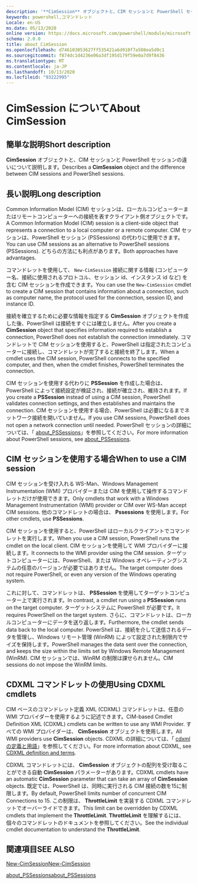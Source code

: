 ```yaml
---
description: '**CimSession** オブジェクトと、CIM セッションと PowerShell セッションの違いについて説明します。'
keywords: powershell,コマンドレット
Locale: en-US
ms.date: 05/13/2020
online version: https://docs.microsoft.com/powershell/module/microsoft.powershell.core/about/about_cimsession?view=powershell-5.1&WT.mc_id=ps-gethelp
schema: 2.0.0
title: about_CimSession
ms.openlocfilehash: d746103053627ff535421a6d910f7a508ea5d9c1
ms.sourcegitcommit: f874dc1d4236e06a3df195d179f59e0a7d9f8436
ms.translationtype: MT
ms.contentlocale: ja-JP
ms.lasthandoff: 10/13/2020
ms.locfileid: "93222995"
---
```

# <a name="about-cimsession"></a><span data-ttu-id="d4184-104">CimSession について</span><span class="sxs-lookup"><span data-stu-id="d4184-104">About CimSession</span></span>

## <a name="short-description"></a><span data-ttu-id="d4184-105">簡単な説明</span><span class="sxs-lookup"><span data-stu-id="d4184-105">Short description</span></span>
<span data-ttu-id="d4184-106">**CimSession** オブジェクトと、CIM セッションと PowerShell セッションの違いについて説明します。</span><span class="sxs-lookup"><span data-stu-id="d4184-106">Describes a **CimSession** object and the difference between CIM sessions and PowerShell sessions.</span></span>

## <a name="long-description"></a><span data-ttu-id="d4184-107">長い説明</span><span class="sxs-lookup"><span data-stu-id="d4184-107">Long description</span></span>

<span data-ttu-id="d4184-108">Common Information Model (CIM) セッションは、ローカルコンピューターまたはリモートコンピューターへの接続を表すクライアント側オブジェクトです。</span><span class="sxs-lookup"><span data-stu-id="d4184-108">A Common Information Model (CIM) session is a client-side object that represents a connection to a local computer or a remote computer.</span></span> <span data-ttu-id="d4184-109">CIM セッションは、PowerShell セッション (PSSessions) の代わりに使用できます。</span><span class="sxs-lookup"><span data-stu-id="d4184-109">You can use CIM sessions as an alternative to PowerShell sessions (PSSessions).</span></span> <span data-ttu-id="d4184-110">どちらの方法にも利点があります。</span><span class="sxs-lookup"><span data-stu-id="d4184-110">Both approaches have advantages.</span></span>

<span data-ttu-id="d4184-111">コマンドレットを使用して、 `New-CimSession` 接続に関する情報 (コンピューター名、接続に使用されるプロトコル、セッション id、インスタンス id など) を含む CIM セッションを作成できます。</span><span class="sxs-lookup"><span data-stu-id="d4184-111">You can use the `New-CimSession` cmdlet to create a CIM session that contains information about a connection, such as computer name, the protocol used for the connection, session ID, and instance ID.</span></span>

<span data-ttu-id="d4184-112">接続を確立するために必要な情報を指定する **CimSession** オブジェクトを作成した後、PowerShell は接続をすぐには確立しません。</span><span class="sxs-lookup"><span data-stu-id="d4184-112">After you create a **CimSession** object that specifies information required to establish a connection, PowerShell does not establish the connection immediately.</span></span> <span data-ttu-id="d4184-113">コマンドレットで CIM セッションを使用すると、PowerShell は指定されたコンピューターに接続し、コマンドレットが完了すると接続を終了します。</span><span class="sxs-lookup"><span data-stu-id="d4184-113">When a cmdlet uses the CIM session, PowerShell connects to the specified computer, and then, when the cmdlet finishes, PowerShell terminates the connection.</span></span>

<span data-ttu-id="d4184-114">CIM セッションを使用する代わりに **PSSession** を作成した場合は、PowerShell によって接続設定が検証され、接続が確立され、維持されます。</span><span class="sxs-lookup"><span data-stu-id="d4184-114">If you create a **PSSession** instead of using a CIM session, PowerShell validates connection settings, and then establishes and maintains the connection.</span></span> <span data-ttu-id="d4184-115">CIM セッションを使用する場合、PowerShell は必要になるまでネットワーク接続を開いていません。</span><span class="sxs-lookup"><span data-stu-id="d4184-115">If you use CIM sessions, PowerShell does not open a network connection until needed.</span></span> <span data-ttu-id="d4184-116">PowerShell セッションの詳細については、「 [about_PSSessions](about_PSSessions.md)」を参照してください。</span><span class="sxs-lookup"><span data-stu-id="d4184-116">For more information about PowerShell sessions, see [about_PSSessions](about_PSSessions.md).</span></span>

## <a name="when-to-use-a-cim-session"></a><span data-ttu-id="d4184-117">CIM セッションを使用する場合</span><span class="sxs-lookup"><span data-stu-id="d4184-117">When to use a CIM session</span></span>

<span data-ttu-id="d4184-118">CIM セッションを受け入れる WS-Man、Windows Management Instrumentation (WMI) プロバイダーまたは CIM を使用して操作するコマンドレットだけが使用できます。</span><span class="sxs-lookup"><span data-stu-id="d4184-118">Only cmdlets that work with a Windows Management Instrumentation (WMI) provider or CIM over WS-Man accept CIM sessions.</span></span> <span data-ttu-id="d4184-119">他のコマンドレットの場合は、 **Pssessions** を使用します。</span><span class="sxs-lookup"><span data-stu-id="d4184-119">For other cmdlets, use **PSSessions**.</span></span>

<span data-ttu-id="d4184-120">CIM セッションを使用すると、PowerShell はローカルクライアントでコマンドレットを実行します。</span><span class="sxs-lookup"><span data-stu-id="d4184-120">When you use a CIM session, PowerShell runs the cmdlet on the local client.</span></span> <span data-ttu-id="d4184-121">CIM セッションを使用して WMI プロバイダーに接続します。</span><span class="sxs-lookup"><span data-stu-id="d4184-121">It connects to the WMI provider using the CIM session.</span></span> <span data-ttu-id="d4184-122">ターゲットコンピューターには、PowerShell、または Windows オペレーティングシステムの任意のバージョンが必要ではありません。</span><span class="sxs-lookup"><span data-stu-id="d4184-122">The target computer does not require PowerShell, or even any version of the Windows operating system.</span></span>

<span data-ttu-id="d4184-123">これに対して、コマンドレットは、 **PSSession** を使用してターゲットコンピューター上で実行されます。</span><span class="sxs-lookup"><span data-stu-id="d4184-123">In contrast, a cmdlet run using a **PSSession** runs on the target computer.</span></span>
<span data-ttu-id="d4184-124">ターゲットシステムに PowerShell が必要です。</span><span class="sxs-lookup"><span data-stu-id="d4184-124">It requires PowerShell on the target system.</span></span> <span data-ttu-id="d4184-125">さらに、コマンドレットは、ローカルコンピューターにデータを送り返します。</span><span class="sxs-lookup"><span data-stu-id="d4184-125">Furthermore, the cmdlet sends data back to the local computer.</span></span> <span data-ttu-id="d4184-126">PowerShell は、接続を介して送信されるデータを管理し、Windows リモート管理 (WinRM) によって設定された制限内でサイズを保持します。</span><span class="sxs-lookup"><span data-stu-id="d4184-126">PowerShell manages the data sent over the connection, and keeps the size within the limits set by Windows Remote Management (WinRM).</span></span> <span data-ttu-id="d4184-127">CIM セッションでは、WinRM の制限は課せられません。</span><span class="sxs-lookup"><span data-stu-id="d4184-127">CIM sessions do not impose the WinRM limits.</span></span>

## <a name="using-cdxml-cmdlets"></a><span data-ttu-id="d4184-128">CDXML コマンドレットの使用</span><span class="sxs-lookup"><span data-stu-id="d4184-128">Using CDXML cmdlets</span></span>

<span data-ttu-id="d4184-129">CIM ベースのコマンドレット定義 XML (CDXML) コマンドレットは、任意の WMI プロバイダーを使用するように記述できます。</span><span class="sxs-lookup"><span data-stu-id="d4184-129">CIM-based Cmdlet Definition XML (CDXML) cmdlets can be written to use any WMI Provider.</span></span> <span data-ttu-id="d4184-130">すべての WMI プロバイダーは、 **CimSession** オブジェクトを使用します。</span><span class="sxs-lookup"><span data-stu-id="d4184-130">All WMI providers use **CimSession** objects.</span></span> <span data-ttu-id="d4184-131">CDXML の詳細については、「 [cdxml の定義と用語](/previous-versions/windows/desktop/wmi_v2/cdxml-overview)」を参照してください。</span><span class="sxs-lookup"><span data-stu-id="d4184-131">For more information about CDXML, see [CDXML definition and terms](/previous-versions/windows/desktop/wmi_v2/cdxml-overview).</span></span>

<span data-ttu-id="d4184-132">CDXML コマンドレットには、 **CimSession** オブジェクトの配列を受け取ることができる自動 **CimSession** パラメーターがあります。</span><span class="sxs-lookup"><span data-stu-id="d4184-132">CDXML cmdlets have an automatic **CimSession** parameter that can take an array of **CimSession** objects.</span></span> <span data-ttu-id="d4184-133">既定では、PowerShell は、同時に実行される CIM 接続の数を15に制限します。</span><span class="sxs-lookup"><span data-stu-id="d4184-133">By default, PowerShell limits number of concurrent CIM Connections to 15.</span></span> <span data-ttu-id="d4184-134">この制限は、 **ThrottleLimit** を実装する CDXML コマンドレットでオーバーライドできます。</span><span class="sxs-lookup"><span data-stu-id="d4184-134">This limit can be overridden by CDXML cmdlets that implement the **ThrottleLimit**.</span></span> <span data-ttu-id="d4184-135">**ThrottleLimit** を理解するには、個々のコマンドレットのドキュメントを参照してください。</span><span class="sxs-lookup"><span data-stu-id="d4184-135">See the individual cmdlet documentation to understand the **ThrottleLimit**.</span></span>

## <a name="see-also"></a><span data-ttu-id="d4184-136">関連項目</span><span class="sxs-lookup"><span data-stu-id="d4184-136">SEE ALSO</span></span>

[<span data-ttu-id="d4184-137">New-CimSession</span><span class="sxs-lookup"><span data-stu-id="d4184-137">New-CimSession</span></span>](xref:CimCmdlets.New-CimSession)

[<span data-ttu-id="d4184-138">about_PSSessions</span><span class="sxs-lookup"><span data-stu-id="d4184-138">about_PSSessions</span></span>](about_PSSessions.md)
